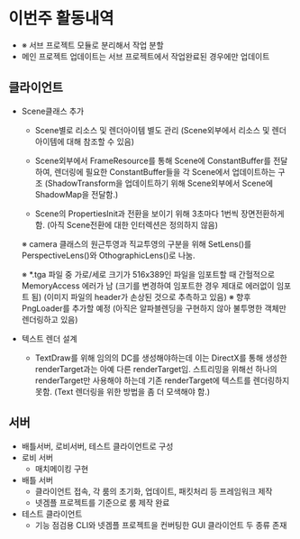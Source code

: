 # 이번주 활동내역
  - ※ 서브 프로젝트 모듈로 분리해서 작업 분할
  - 메인 프로젝트 업데이트는 서브 프로젝트에서 작업완료된 경우에만 업데이트

## 클라이언트
  - Scene클래스 추가
    - Scene별로 리소스 및 렌더아이템 별도 관리
      (Scene외부에서 리소스 및 렌더아이템에 대해 참조할 수 있음)

    - Scene외부에서 FrameResource를 통해 Scene에 ConstantBuffer를 전달하여,
      렌더링에 필요한 ConstantBuffer들을 각 Scene에서 업데이트하는 구조
      (ShadowTransform을 업데이트하기 위해 Scene외부에서 Scene에 ShadowMap을 전달함.)

    - Scene의 PropertiesInit과 전환을 보이기 위해 3초마다 1번씩 장면전환하게 함.
      (아직 Scene전환에 대한 인터렉션은 정의하지 않음)

    ※ camera 클래스의 원근투영과 직교투영의 구분을 위해
      SetLens()를 PerspectiveLens()와 OthographicLens()로 나눔.

    ※ *.tga 파일 중 가로/세로 크기가 516x389인 파일을 임포트할 때 간헐적으로 MemoryAccess 에러가 남
      (크기를 변경하여 임포트한 경우 제대로 에러없이 임포트 됨)
      (이미지 파일의 header가 손상된 것으로 추측하고 있음)
    ※ 향후 PngLoader를 추가할 예정
      (아직은 알파블렌딩을 구현하지 않아 불투명한 객체만 렌더링하고 있음)

  - 텍스트 렌더 설계
    - TextDraw를 위해 임의의 DC를 생성해야하는데
      이는 DirectX를 통해 생성한 renderTarget과는 아예 다른 renderTarget임.
      스트리밍을 위해선 하나의 renderTarget만 사용해야 하는데
      기존 renderTarget에 텍스트를 렌더링하지 못함.
      (Text 렌더링을 위한 방법을 좀 더 모색해야 함.)

## 서버
  - 배틀서버, 로비서버, 테스트 클라이언트로 구성
  - 로비 서버
    - 매치메이킹 구현
  - 배틀 서버
    - 클라이언트 접속, 각 룸의 초기화, 업데이트, 패킷처리 등 프레임워크 제작
    - 넷겜플 프로젝트를 기준으로 룸 제작 완료
  - 테스트 클라이언트
    - 기능 점검용 CLI와 넷겜플 프로젝트을 컨버팅한 GUI 클라이언트 두 종류 존재